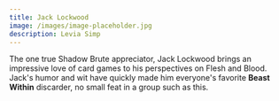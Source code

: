 ```yaml
---
title: Jack Lockwood
image: /images/image-placeholder.jpg
description: Levia Simp
---
```


The one true Shadow Brute appreciator, Jack Lockwood brings an impressive love of card games to his perspectives on Flesh and Blood. Jack's humor and wit have quickly made him everyone's favorite **Beast Within** discarder, no small feat in a group such as this.
